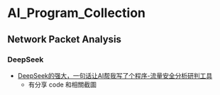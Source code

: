 # AI_Program_Collection

## Network Packet Analysis

### DeepSeek
- [DeepSeek的强大，一句话让AI帮我写了个程序-流量安全分析研判工具](https://mp.weixin.qq.com/s/IjDp775aFJSqaTkMjdPO_A)
  - 有分享 code 和相關截圖
